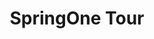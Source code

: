---
title: "SpringOne Tour"
type: "tv-show"
streaming: true
id: "springone-tour"
description: Join us each month to go in depth on different topics with your cloud native community favorites. Register at [SpringOne Tour](https://springonetour.io/) or watch here.
teaser: Live Every Month
image: "/images/tv/shows/springone-tour.png"
weight: 2
---